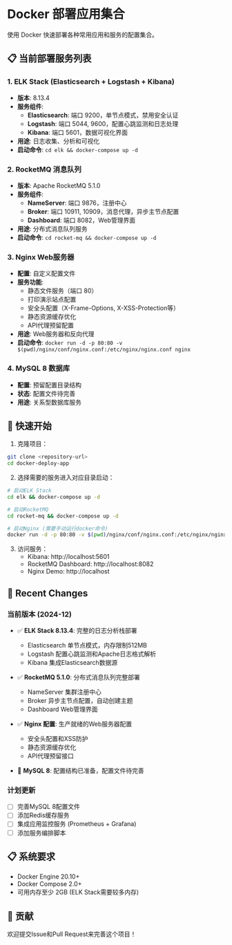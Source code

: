 # Docker 部署应用集合

使用 Docker 快速部署各种常用应用和服务的配置集合。

## 📋 当前部署服务列表

### 1. ELK Stack (Elasticsearch + Logstash + Kibana)
- **版本**: 8.13.4
- **服务组件**:
  - **Elasticsearch**: 端口 9200，单节点模式，禁用安全认证
  - **Logstash**: 端口 5044, 9600，配置心跳监测和日志处理
  - **Kibana**: 端口 5601，数据可视化界面
- **用途**: 日志收集、分析和可视化
- **启动命令**: `cd elk && docker-compose up -d`

### 2. RocketMQ 消息队列
- **版本**: Apache RocketMQ 5.1.0
- **服务组件**:
  - **NameServer**: 端口 9876，注册中心
  - **Broker**: 端口 10911, 10909，消息代理，异步主节点配置
  - **Dashboard**: 端口 8082，Web管理界面
- **用途**: 分布式消息队列服务
- **启动命令**: `cd rocket-mq && docker-compose up -d`

### 3. Nginx Web服务器
- **配置**: 自定义配置文件
- **服务功能**:
  - 静态文件服务（端口 80）
  - 打印演示站点配置
  - 安全头配置（X-Frame-Options, X-XSS-Protection等）
  - 静态资源缓存优化
  - API代理预留配置
- **用途**: Web服务器和反向代理
- **启动命令**: `docker run -d -p 80:80 -v $(pwd)/nginx/conf/nginx.conf:/etc/nginx/nginx.conf nginx`

### 4. MySQL 8 数据库
- **配置**: 预留配置目录结构
- **状态**: 配置文件待完善
- **用途**: 关系型数据库服务

## 🚀 快速开始

1. 克隆项目：
```bash
git clone <repository-url>
cd docker-deploy-app
```

2. 选择需要的服务进入对应目录启动：
```bash
# 启动ELK Stack
cd elk && docker-compose up -d

# 启动RocketMQ
cd rocket-mq && docker-compose up -d

# 启动Nginx (需要手动运行docker命令)
docker run -d -p 80:80 -v $(pwd)/nginx/conf/nginx.conf:/etc/nginx/nginx.conf nginx
```

3. 访问服务：
   - Kibana: http://localhost:5601
   - RocketMQ Dashboard: http://localhost:8082
   - Nginx Demo: http://localhost

## 📝 Recent Changes

### 当前版本 (2024-12)
- ✅ **ELK Stack 8.13.4**: 完整的日志分析栈部署
  - Elasticsearch 单节点模式，内存限制512MB
  - Logstash 配置心跳监测和Apache日志格式解析
  - Kibana 集成Elasticsearch数据源
  
- ✅ **RocketMQ 5.1.0**: 分布式消息队列完整部署
  - NameServer 集群注册中心
  - Broker 异步主节点配置，自动创建主题
  - Dashboard Web管理界面

- ✅ **Nginx 配置**: 生产就绪的Web服务器配置
  - 安全头配置和XSS防护
  - 静态资源缓存优化
  - API代理预留接口

- 🔄 **MySQL 8**: 配置结构已准备，配置文件待完善

### 计划更新
- [ ] 完善MySQL 8配置文件
- [ ] 添加Redis缓存服务
- [ ] 集成应用监控服务 (Prometheus + Grafana)
- [ ] 添加服务编排脚本

## 📋 系统要求

- Docker Engine 20.10+
- Docker Compose 2.0+
- 可用内存至少 2GB (ELK Stack需要较多内存)

## 🤝 贡献

欢迎提交Issue和Pull Request来完善这个项目！
